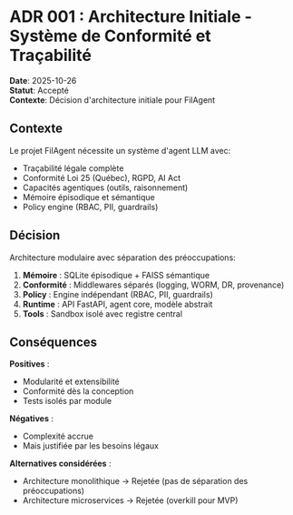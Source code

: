 # ADR 001 : Architecture Initiale - Système de Conformité et Traçabilité

**Date**: 2025-10-26  
**Statut**: Accepté  
**Contexte**: Décision d'architecture initiale pour FilAgent

## Contexte

Le projet FilAgent nécessite un système d'agent LLM avec:
- Traçabilité légale complète
- Conformité Loi 25 (Québec), RGPD, AI Act
- Capacités agentiques (outils, raisonnement)
- Mémoire épisodique et sémantique
- Policy engine (RBAC, PII, guardrails)

## Décision

Architecture modulaire avec séparation des préoccupations:

1. **Mémoire** : SQLite épisodique + FAISS sémantique
2. **Conformité** : Middlewares séparés (logging, WORM, DR, provenance)
3. **Policy** : Engine indépendant (RBAC, PII, guardrails)
4. **Runtime** : API FastAPI, agent core, modèle abstrait
5. **Tools** : Sandbox isolé avec registre central

## Conséquences

**Positives** :
- Modularité et extensibilité
- Conformité dès la conception
- Tests isolés par module

**Négatives** :
- Complexité accrue
- Mais justifiée par les besoins légaux

**Alternatives considérées** :
- Architecture monolithique → Rejetée (pas de séparation des préoccupations)
- Architecture microservices → Rejetée (overkill pour MVP)
